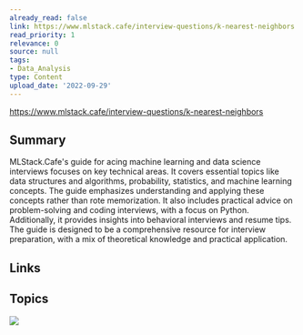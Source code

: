 ```yaml
---
already_read: false
link: https://www.mlstack.cafe/interview-questions/k-nearest-neighbors
read_priority: 1
relevance: 0
source: null
tags:
- Data_Analysis
type: Content
upload_date: '2022-09-29'
---
```


https://www.mlstack.cafe/interview-questions/k-nearest-neighbors
## Summary

MLStack.Cafe's guide for acing machine learning and data science interviews focuses on key technical areas. It covers essential topics like data structures and algorithms, probability, statistics, and machine learning concepts. The guide emphasizes understanding and applying these concepts rather than rote memorization. It also includes practical advice on problem-solving and coding interviews, with a focus on Python. Additionally, it provides insights into behavioral interviews and resume tips. The guide is designed to be a comprehensive resource for interview preparation, with a mix of theoretical knowledge and practical application.
## Links


## Topics

![](topics/Platform/MLStack%20Cafe)